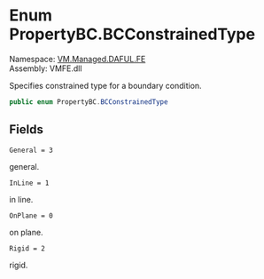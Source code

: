 # <a id="VM_Managed_DAFUL_FE_PropertyBC_BCConstrainedType"></a> Enum PropertyBC.BCConstrainedType

Namespace: [VM.Managed.DAFUL.FE](VM.Managed.DAFUL.FE.md)  
Assembly: VMFE.dll  

Specifies constrained type for a boundary condition.

```csharp
public enum PropertyBC.BCConstrainedType
```

## Fields

`General = 3` 

general.



`InLine = 1` 

in line.



`OnPlane = 0` 

on plane.



`Rigid = 2` 

rigid.



